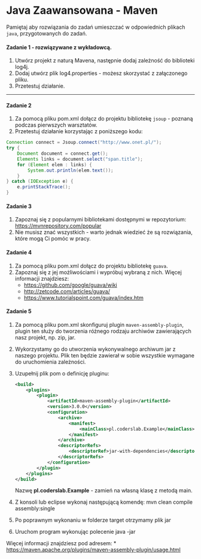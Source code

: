 #  Java Zaawansowana - Maven
Pamiętaj aby rozwiązania do zadań umieszczać w odpowiednich plikach `java`, przygotowanych do zadań.  


#### Zadanie 1 - rozwiązywane z wykładowcą.

1. Utwórz projekt z naturą Mavena, następnie dodaj zależność do biblioteki log4j.
2. Dodaj utwórz plik log4.properties - możesz skorzystać z załączonego pliku.
3. Przetestuj działanie.

-----------------------------------------------------------------------------

#### Zadanie 2

1. Za pomocą pliku pom.xml dołącz do projektu bibliotekę `jsoup` - poznaną podczas pierwszych warsztatów.
2. Przetestuj działanie korzystając z poniższego kodu:
````java
Connection connect = Jsoup.connect("http://www.onet.pl/");
try {
    Document document = connect.get();
    Elements links = document.select("span.title");
    for (Element elem : links) {
        System.out.println(elem.text());
    }
} catch (IOException e) {
    e.printStackTrace();
}

````

#### Zadanie 3

1. Zapoznaj się z popularnymi bibliotekami dostępnymi w repozytorium:
https://mvnrepository.com/popular
2. Nie musisz znać wszystkich - warto jednak wiedzieć że są rozwiązania, które mogą Ci pomóc w pracy.

#### Zadanie 4

1. Za pomocą pliku pom.xml dołącz do projektu bibliotekę `guava`.
2. Zapoznaj się z jej możliwościami i wypróbuj wybraną z nich.
Więcej informacji znajdziesz:
    * https://github.com/google/guava/wiki
    * http://zetcode.com/articles/guava/
    * https://www.tutorialspoint.com/guava/index.htm
    

#### Zadanie 5

1. Za pomocą pliku pom.xml skonfiguruj plugin `maven-assembly-plugin`, plugin ten służy do tworzenia różnego rodzaju archiwów zawierających nasz projekt, np. zip, jar.
2. Wykorzystamy go do utworzenia wykonywalnego archiwum jar z naszego projektu. Plik ten będzie zawierał w sobie wszystkie wymagane do uruchomienia zależności.
3. Uzupełnij plik pom o definicję pluginu:
    ```xml
    <build>
        <plugins>
            <plugin>
                <artifactId>maven-assembly-plugin</artifactId>
                <version>3.0.0</version>
                <configuration>
                    <archive>
                        <manifest>
                            <mainClass>pl.coderslab.Example</mainClass>
                        </manifest>
                    </archive>
                    <descriptorRefs>
                        <descriptorRef>jar-with-dependencies</descriptorRef>
                    </descriptorRefs>
                </configuration>
            </plugin>
        </plugins>
    </build>
    ```
    Nazwę **pl.coderslab.Example** - zamień na własną klasę z metodą main.

4. Z konsoli lub eclipse wykonaj następującą komendę:
mvn clean compile assembly:single
5. Po poprawnym wykonaniu w folderze target otrzymamy plik jar
6. Uruchom program wykonując polecenie java -jar <nazwa pliku z rozszerzeniem jar>

Więcej informacji znajdziesz pod adresem: 
    * https://maven.apache.org/plugins/maven-assembly-plugin/usage.html